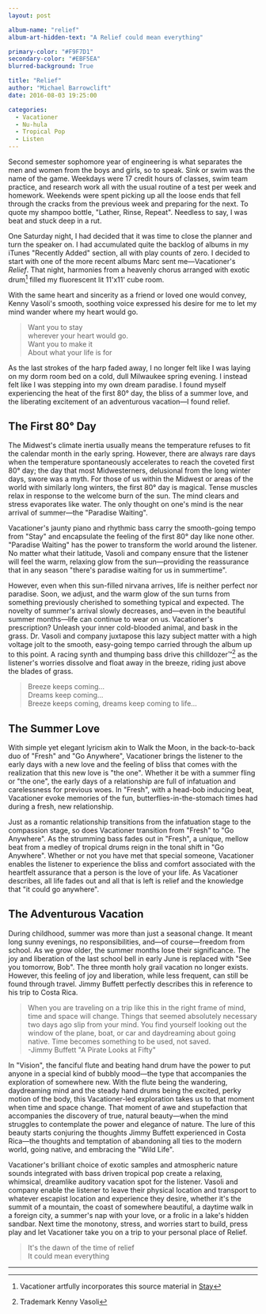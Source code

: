 ```yaml
---
layout: post

album-name: "relief"
album-art-hidden-text: "A Relief could mean everything"

primary-color: "#F9F7D1"
secondary-color: "#EBF5EA"
blurred-background: True

title: "Relief"
author: "Michael Barrowclift"
date: 2016-08-03 19:25:00

categories:
  - Vacationer
  - Nu-hula
  - Tropical Pop
  - Listen
---
```


Second semester sophomore year of engineering is what separates the men and women from the boys and girls, so to speak. Sink or swim was the name of the game. Weekdays were 17 credit hours of classes, swim team practice, and research work all with the usual routine of a test per week and homework. Weekends were spent picking up all the loose ends that fell through the cracks from the previous week and preparing for the next. To quote my shampoo bottle, "Lather, Rinse, Repeat". Needless to say, I was beat and stuck deep in a rut. 

One Saturday night, I had decided that it was time to close the planner and turn the speaker on. I had accumulated quite the backlog of albums in my iTunes "Recently Added" section, all with play counts of zero. I decided to start with one of the more recent albums Marc sent me&#8212;Vacationer's *Relief*. That night, harmonies from a heavenly chorus arranged with exotic drum[^sample] filled my fluorescent lit 11'x11' cube room. 

With the same heart and sincerity as a friend or loved one would convey, Kenny Vasoli's smooth, soothing voice expressed his desire for me to let my mind wander where my heart would go. 

> Want you to stay  
> wherever your heart would go.  
> Want you to make it  
> About what your life is for  

As the last strokes of the harp faded away, I no longer felt like I was laying on my dorm room bed on a cold, dull Milwaukee spring evening. I instead felt like I was stepping into my own dream paradise. I found myself experiencing the heat of the first 80° day, the bliss of a summer love, and the liberating excitement of an adventurous vacation&#8212;I found relief.

The First 80° Day
-----------------

The Midwest's climate inertia usually means the temperature refuses to fit the calendar month in the early spring. However, there are always rare days when the temperature spontaneously accelerates to reach the coveted first 80° day; the day that most Midwesterners, delusional from the long winter days, swore was a myth. For those of us within the Midwest or areas of the world with similarly long winters, the first 80° day is magical. Tense muscles relax in response to the welcome burn of the sun. The mind clears and stress evaporates like water. The only thought on one's mind is the near arrival of summer&#8212;the "Paradise Waiting".

Vacationer's jaunty piano and rhythmic bass carry the smooth-going tempo from "Stay" and encapsulate the feeling of the first 80° day like none other. "Paradise Waiting" has the power to transform the world around the listener. No matter what their latitude, Vasoli and company ensure that the listener will feel the warm, relaxing glow from the sun—providing the reassurance that in any season "there's paradise waiting for us in summertime".

However, even when this sun-filled nirvana arrives, life is neither perfect nor paradise. Soon, we adjust, and the warm glow of the sun turns from something previously cherished to something typical and expected. The novelty of summer's arrival slowly decreases, and&#8212;even in the beautiful summer months&#8212;life can continue to wear on us. Vacationer's prescription? Unleash your inner cold-blooded animal, and bask in the grass. Dr. Vasoli and company juxtapose this lazy subject matter with a high voltage jolt to the smooth, easy-going tempo carried through the album up to this point. A racing synth and thumping bass drive this chilldozer&#8482;[^trademark] as the listener's worries dissolve and float away in the breeze, riding just above the blades of grass.

> Breeze keeps coming…  
> Dreams keep coming…  
> Breeze keeps coming, dreams keep coming to life…  

The Summer Love
---------------

With simple yet elegant lyricism akin to Walk the Moon, in the back-to-back duo of "Fresh" and "Go Anywhere", Vacationer brings the listener to the early days with a new love and the feeling of bliss that comes with the realization that this new love is "the one". Whether it be with a summer fling or "the one", the early days of a relationship are full of infatuation and carelessness for previous woes. In "Fresh", with a head-bob inducing beat, Vacationer evoke memories of the fun, butterflies-in-the-stomach times had during a fresh, new relationship. 

Just as a romantic relationship transitions from the infatuation stage to the compassion stage, so does Vacationer transition from "Fresh" to "Go Anywhere". As the strumming bass fades out in "Fresh", a unique, mellow beat from a medley of tropical drums reign in the tonal shift in "Go Anywhere". Whether or not you have met that special someone, Vacationer enables the listener to experience the bliss and comfort associated with the heartfelt assurance that a person is the love of your life. As Vacationer describes, all life fades out and all that is left is relief and the knowledge that "it could go anywhere". 

The Adventurous Vacation
------------------------

During childhood, summer was more than just a seasonal change. It meant long sunny evenings, no responsibilities, and&#8212;of course&#8212;freedom from school. As we grow older, the summer months lose their significance. The joy and liberation of the last school bell in early June is replaced with "See you tomorrow, Bob". The three month holy grail vacation no longer exists. However, this feeling of joy and liberation, while less frequent, can still be found through travel. Jimmy Buffett perfectly describes this in reference to his trip to Costa Rica. 

> When you are traveling on a trip like this in the right frame of mind, time and space will change. Things that seemed absolutely necessary two days ago slip from your mind. You find yourself looking out the window of the plane, boat, or car and daydreaming about going native. Time becomes something to be used, not saved.  
> -Jimmy Buffett "A Pirate Looks at Fifty"

In "Vision", the fanciful flute and beating hand drum have the power to put anyone in a special kind of bubbly mood&#8212;the type that accompanies the exploration of somewhere new. With the flute being the wandering, daydreaming mind and the steady hand drums being the excited, perky motion of the body, this Vacationer-led exploration takes us to that moment when time and space change. That moment of awe and stupefaction that accompanies the discovery of true, natural beauty&#8212;when the mind struggles to contemplate the power and elegance of nature.  The lure of this beauty starts conjuring the thoughts Jimmy Buffett experienced in Costa Rica&#8212;the thoughts and temptation of abandoning all ties to the modern world, going native, and embracing the "Wild Life".

Vacationer's brilliant choice of exotic samples and atmospheric nature sounds integrated with bass driven tropical pop create a relaxing, whimsical, dreamlike auditory vacation spot for the listener. Vasoli and company enable the listener to leave their physical location and transport to whatever escapist location and experience they desire, whether it's the summit of a mountain, the coast of somewhere beautiful, a daytime walk in a foreign city, a summer's nap with your love, or a frolic in a lake's hidden sandbar. Next time the monotony, stress, and worries start to build, press play and let Vacationer take you on a trip to your personal place of Relief. 

> It's the dawn of the time of relief  
> It could mean everything  

-----------

[^sample]: Vacationer artfully incorporates this source material in [Stay](https://youtu.be/9IA0Rq1DGJU)
[^trademark]: Trademark Kenny Vasoli